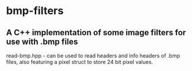 # bmp-filters
## A C++ implementation of some image filters for use with .bmp files

read-bmp.hpp - can be used to read headers and info headers of .bmp files, also featuring a pixel struct to store 24 bit pixel values.

